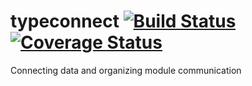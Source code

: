 # typeconnect [![Build Status](https://travis-ci.com/guitarino/typeconnect.svg?branch=master)](https://travis-ci.com/guitarino/typeconnect) [![Coverage Status](https://coveralls.io/repos/github/guitarino/typeconnect/badge.svg?branch=master)](https://coveralls.io/github/guitarino/typeconnect?branch=master)
Connecting data and organizing module communication
